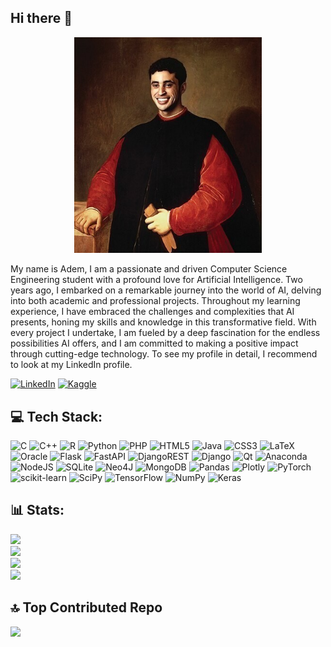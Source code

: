 ## Hi there 👋


<div align="center">
  <img src="Portrait_of_Niccolo_Machiavelli.jpg" alt="Sample Image" width="300" title="Sample Tooltip">
</div>


My name is Adem, I am a passionate and driven Computer Science Engineering student with a profound love for Artificial Intelligence. Two years ago, I embarked on a remarkable journey into the world of AI, delving into both academic and professional projects. Throughout my learning experience, I have embraced the challenges and complexities that AI presents, honing my skills and knowledge in this transformative field. With every project I undertake, I am fueled by a deep fascination for the endless possibilities AI offers, and I am committed to making a positive impact through cutting-edge technology.
To see my profile in detail, I recommend to look at my LinkedIn profile.

[![LinkedIn](https://img.shields.io/badge/LinkedIn-%230077B5.svg?logo=linkedin&logoColor=white)](https://www.linkedin.com/in/adem-boukhris-8a1449216/)
[![Kaggle](https://road-to-kaggle-grandmaster.vercel.app/api/simple/ademboukhris)](https://www.kaggle.com/ademboukhris)


## 💻 Tech Stack:
![C](https://img.shields.io/badge/c-%2300599C.svg?style=for-the-badge&logo=c&logoColor=white) ![C++](https://img.shields.io/badge/c++-%2300599C.svg?style=for-the-badge&logo=c%2B%2B&logoColor=white) ![R](https://img.shields.io/badge/r-%23276DC3.svg?style=for-the-badge&logo=r&logoColor=white) ![Python](https://img.shields.io/badge/python-3670A0?style=for-the-badge&logo=python&logoColor=ffdd54) ![PHP](https://img.shields.io/badge/php-%23777BB4.svg?style=for-the-badge&logo=php&logoColor=white) ![HTML5](https://img.shields.io/badge/html5-%23E34F26.svg?style=for-the-badge&logo=html5&logoColor=white) ![Java](https://img.shields.io/badge/java-%23ED8B00.svg?style=for-the-badge&logo=java&logoColor=white) ![CSS3](https://img.shields.io/badge/css3-%231572B6.svg?style=for-the-badge&logo=css3&logoColor=white) ![LaTeX](https://img.shields.io/badge/latex-%23008080.svg?style=for-the-badge&logo=latex&logoColor=white) ![Oracle](https://img.shields.io/badge/Oracle-F80000?style=for-the-badge&logo=oracle&logoColor=white) ![Flask](https://img.shields.io/badge/flask-%23000.svg?style=for-the-badge&logo=flask&logoColor=white) ![FastAPI](https://img.shields.io/badge/FastAPI-005571?style=for-the-badge&logo=fastapi) ![DjangoREST](https://img.shields.io/badge/DJANGO-REST-ff1709?style=for-the-badge&logo=django&logoColor=white&color=ff1709&labelColor=gray) ![Django](https://img.shields.io/badge/django-%23092E20.svg?style=for-the-badge&logo=django&logoColor=white) ![Qt](https://img.shields.io/badge/Qt-%23217346.svg?style=for-the-badge&logo=Qt&logoColor=white) ![Anaconda](https://img.shields.io/badge/Anaconda-%2344A833.svg?style=for-the-badge&logo=anaconda&logoColor=white) ![NodeJS](https://img.shields.io/badge/node.js-6DA55F?style=for-the-badge&logo=node.js&logoColor=white) ![SQLite](https://img.shields.io/badge/sqlite-%2307405e.svg?style=for-the-badge&logo=sqlite&logoColor=white) 	![Neo4J](https://img.shields.io/badge/Neo4j-008CC1?style=for-the-badge&logo=neo4j&logoColor=white) ![MongoDB](https://img.shields.io/badge/MongoDB-%234ea94b.svg?style=for-the-badge&logo=mongodb&logoColor=white) ![Pandas](https://img.shields.io/badge/pandas-%23150458.svg?style=for-the-badge&logo=pandas&logoColor=white) ![Plotly](https://img.shields.io/badge/Plotly-%233F4F75.svg?style=for-the-badge&logo=plotly&logoColor=white) ![PyTorch](https://img.shields.io/badge/PyTorch-%23EE4C2C.svg?style=for-the-badge&logo=PyTorch&logoColor=white) ![scikit-learn](https://img.shields.io/badge/scikit--learn-%23F7931E.svg?style=for-the-badge&logo=scikit-learn&logoColor=white) ![SciPy](https://img.shields.io/badge/SciPy-%230C55A5.svg?style=for-the-badge&logo=scipy&logoColor=%white) ![TensorFlow](https://img.shields.io/badge/TensorFlow-%23FF6F00.svg?style=for-the-badge&logo=TensorFlow&logoColor=white) ![NumPy](https://img.shields.io/badge/numpy-%23013243.svg?style=for-the-badge&logo=numpy&logoColor=white) ![Keras](https://img.shields.io/badge/Keras-%23D00000.svg?style=for-the-badge&logo=Keras&logoColor=white)
## 📊 Stats:
![](https://komarev.com/ghpvc/?username=AdemBoukhris457)<br/>
![](https://github-readme-stats.vercel.app/api?username=AdemBoukhris457&theme=flag-india&hide_border=false&include_all_commits=true&count_private=true)<br/>
![](https://github-readme-streak-stats.herokuapp.com/?user=AdemBoukhris457&theme=flag-india&hide_border=false)<br/>
![](https://github-readme-stats.vercel.app/api/top-langs/?username=AdemBoukhris457&theme=flag-india&hide_border=false&include_all_commits=true&count_private=true&layout=compact)


## 🔝 Top Contributed Repo
![](https://github-contributor-stats.vercel.app/api?username=AdemBoukhris457&limit=5&theme=oldie&combine_all_yearly_contributions=true)


